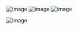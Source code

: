 ![image](https://github.com/dinaamlll/179_Exe2/assets/127063272/8b5e8b13-f4dc-479a-870f-fa8c48cd778e)
![image](https://github.com/dinaamlll/179_Exe2/assets/127063272/b6078d05-8ed2-4a18-aa78-fdaf480ae1ff)
![image](https://github.com/dinaamlll/179_Exe2/assets/127063272/24c65fb0-6366-4919-a5b9-7f3100d0bc7f)

![image](https://github.com/dinaamlll/179_Exe2/assets/127063272/bb570d6a-c16e-4038-b623-e6e748922e8f)
